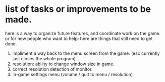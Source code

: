# list of tasks or improvements to be made.

here is a way to organize future features, and coordinate work on the game.
or for new people who want to help: here are things that still need to get done.

1. impliment a way back to the menu screen from the game. (esc currently just closes the whole program)
2. resolution: ability to change window size in game.
3. correct resolution detection of monitor.
4. in-game settings menu (volume / quit to menu / resolution)
